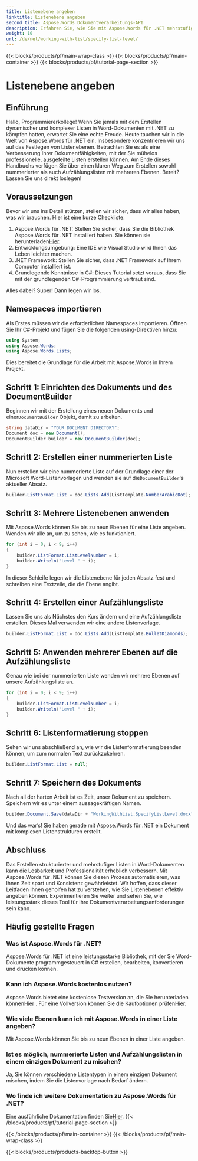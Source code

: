 ```yaml
---
title: Listenebene angeben
linktitle: Listenebene angeben
second_title: Aspose.Words Dokumentverarbeitungs-API
description: Erfahren Sie, wie Sie mit Aspose.Words für .NET mehrstufige nummerierte und Aufzählungslisten in Word-Dokumenten erstellen. Schritt-für-Schritt-Anleitung enthalten. Perfekt für .NET-Entwickler.
weight: 10
url: /de/net/working-with-list/specify-list-level/
---
```


{{< blocks/products/pf/main-wrap-class >}}
{{< blocks/products/pf/main-container >}}
{{< blocks/products/pf/tutorial-page-section >}}

# Listenebene angeben

## Einführung

Hallo, Programmiererkollege! Wenn Sie jemals mit dem Erstellen dynamischer und komplexer Listen in Word-Dokumenten mit .NET zu kämpfen hatten, erwartet Sie eine echte Freude. Heute tauchen wir in die Welt von Aspose.Words für .NET ein. Insbesondere konzentrieren wir uns auf das Festlegen von Listenebenen. Betrachten Sie es als eine Verbesserung Ihrer Dokumentfähigkeiten, mit der Sie mühelos professionelle, ausgefeilte Listen erstellen können. Am Ende dieses Handbuchs verfügen Sie über einen klaren Weg zum Erstellen sowohl nummerierter als auch Aufzählungslisten mit mehreren Ebenen. Bereit? Lassen Sie uns direkt loslegen!

## Voraussetzungen

Bevor wir uns ins Detail stürzen, stellen wir sicher, dass wir alles haben, was wir brauchen. Hier ist eine kurze Checkliste:

1.  Aspose.Words für .NET: Stellen Sie sicher, dass Sie die Bibliothek Aspose.Words für .NET installiert haben. Sie können sie herunterladen[Hier](https://releases.aspose.com/words/net/).
2. Entwicklungsumgebung: Eine IDE wie Visual Studio wird Ihnen das Leben leichter machen.
3. .NET Framework: Stellen Sie sicher, dass .NET Framework auf Ihrem Computer installiert ist.
4. Grundlegende Kenntnisse in C#: Dieses Tutorial setzt voraus, dass Sie mit der grundlegenden C#-Programmierung vertraut sind.

Alles dabei? Super! Dann legen wir los.

## Namespaces importieren

Als Erstes müssen wir die erforderlichen Namespaces importieren. Öffnen Sie Ihr C#-Projekt und fügen Sie die folgenden using-Direktiven hinzu:

```csharp
using System;
using Aspose.Words;
using Aspose.Words.Lists;
```

Dies bereitet die Grundlage für die Arbeit mit Aspose.Words in Ihrem Projekt.

## Schritt 1: Einrichten des Dokuments und des DocumentBuilder

 Beginnen wir mit der Erstellung eines neuen Dokuments und einer`DocumentBuilder` Objekt, damit zu arbeiten.

```csharp
string dataDir = "YOUR DOCUMENT DIRECTORY";
Document doc = new Document();
DocumentBuilder builder = new DocumentBuilder(doc);
```

## Schritt 2: Erstellen einer nummerierten Liste

 Nun erstellen wir eine nummerierte Liste auf der Grundlage einer der Microsoft Word-Listenvorlagen und wenden sie auf die`DocumentBuilder`'s aktueller Absatz.

```csharp
builder.ListFormat.List = doc.Lists.Add(ListTemplate.NumberArabicDot);
```

## Schritt 3: Mehrere Listenebenen anwenden

Mit Aspose.Words können Sie bis zu neun Ebenen für eine Liste angeben. Wenden wir alle an, um zu sehen, wie es funktioniert.

```csharp
for (int i = 0; i < 9; i++)
{
    builder.ListFormat.ListLevelNumber = i;
    builder.Writeln("Level " + i);
}
```

In dieser Schleife legen wir die Listenebene für jeden Absatz fest und schreiben eine Textzeile, die die Ebene angibt.

## Schritt 4: Erstellen einer Aufzählungsliste

Lassen Sie uns als Nächstes den Kurs ändern und eine Aufzählungsliste erstellen. Dieses Mal verwenden wir eine andere Listenvorlage.

```csharp
builder.ListFormat.List = doc.Lists.Add(ListTemplate.BulletDiamonds);
```

## Schritt 5: Anwenden mehrerer Ebenen auf die Aufzählungsliste

Genau wie bei der nummerierten Liste wenden wir mehrere Ebenen auf unsere Aufzählungsliste an.

```csharp
for (int i = 0; i < 9; i++)
{
    builder.ListFormat.ListLevelNumber = i;
    builder.Writeln("Level " + i);
}
```

## Schritt 6: Listenformatierung stoppen

Sehen wir uns abschließend an, wie wir die Listenformatierung beenden können, um zum normalen Text zurückzukehren.

```csharp
builder.ListFormat.List = null;
```

## Schritt 7: Speichern des Dokuments

Nach all der harten Arbeit ist es Zeit, unser Dokument zu speichern. Speichern wir es unter einem aussagekräftigen Namen.

```csharp
builder.Document.Save(dataDir + "WorkingWithList.SpecifyListLevel.docx");
```

Und das war’s! Sie haben gerade mit Aspose.Words für .NET ein Dokument mit komplexen Listenstrukturen erstellt.

## Abschluss

Das Erstellen strukturierter und mehrstufiger Listen in Word-Dokumenten kann die Lesbarkeit und Professionalität erheblich verbessern. Mit Aspose.Words für .NET können Sie diesen Prozess automatisieren, was Ihnen Zeit spart und Konsistenz gewährleistet. Wir hoffen, dass dieser Leitfaden Ihnen geholfen hat zu verstehen, wie Sie Listenebenen effektiv angeben können. Experimentieren Sie weiter und sehen Sie, wie leistungsstark dieses Tool für Ihre Dokumentverarbeitungsanforderungen sein kann.

## Häufig gestellte Fragen

### Was ist Aspose.Words für .NET?
Aspose.Words für .NET ist eine leistungsstarke Bibliothek, mit der Sie Word-Dokumente programmgesteuert in C# erstellen, bearbeiten, konvertieren und drucken können.

### Kann ich Aspose.Words kostenlos nutzen?
Aspose.Words bietet eine kostenlose Testversion an, die Sie herunterladen können[Hier](https://releases.aspose.com/) . Für eine Vollversion können Sie die Kaufoptionen prüfen[Hier](https://purchase.aspose.com/buy).

### Wie viele Ebenen kann ich mit Aspose.Words in einer Liste angeben?
Mit Aspose.Words können Sie bis zu neun Ebenen in einer Liste angeben.

### Ist es möglich, nummerierte Listen und Aufzählungslisten in einem einzigen Dokument zu mischen?
Ja, Sie können verschiedene Listentypen in einem einzigen Dokument mischen, indem Sie die Listenvorlage nach Bedarf ändern.

### Wo finde ich weitere Dokumentation zu Aspose.Words für .NET?
 Eine ausführliche Dokumentation finden Sie[Hier](https://reference.aspose.com/words/net/).
{{< /blocks/products/pf/tutorial-page-section >}}

{{< /blocks/products/pf/main-container >}}
{{< /blocks/products/pf/main-wrap-class >}}

{{< blocks/products/products-backtop-button >}}
